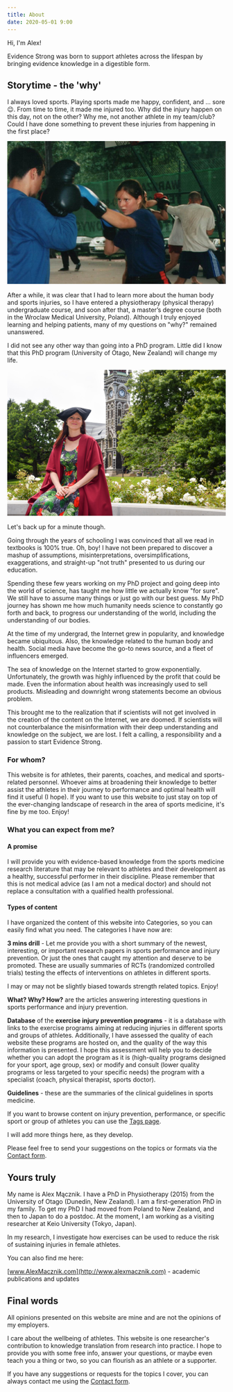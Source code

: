 ```yaml
---
title: About
date: 2020-05-01 9:00
---
```


Hi, I'm Alex!

Evidence Strong was born to support athletes across the lifespan by bringing evidence knowledge in a digestible form.

## Storytime - the 'why'

I always loved sports. Playing sports made me happy, confident, and ... sore 😉. From time to time, it made me injured too. Why did the injury happen on this day, not on the other? Why me, not another athlete in my team/club? Could I have done something to prevent these injuries from happening in the first place?

![Kickboxing practice session](./doing-sports.jpg)

After a while, it was clear that I had to learn more about the human body and sports injuries, so I have entered a physiotherapy (physical therapy) undergraduate course, and soon after that, a master’s degree course (both in the Wroclaw Medical University, Poland). Although I truly enjoyed learning and helping patients, many of my questions on "why?" remained unanswered.

I did not see any other way than going into a PhD program. Little did I know that this PhD program (University of Otago, New Zealand) will change my life.

![University of Otago graduation](./graduation.jpg)

Let's back up for a minute though.

Going through the years of schooling I was convinced that all we read in textbooks is 100% true. Oh, boy! I have not been prepared to discover a mashup of assumptions, misinterpretations, oversimplifications, exaggerations, and straight-up "not truth" presented to us during our education.

Spending these few years working on my PhD project and going deep into the world of science, has taught me how little we actually know "for sure". We still have to assume many things or just go with our best guess. My PhD journey has shown me how much humanity needs science to constantly go forth and back, to progress our understanding of the world, including the understanding of our bodies.

At the time of my undergrad, the Internet grew in popularity, and knowledge became ubiquitous. Also, the knowledge related to the human body and health. Social media have become the go-to news source, and a fleet of influencers emerged.

The sea of knowledge on the Internet started to grow exponentially. Unfortunately, the growth was highly influenced by the profit that could be made. Even the information about health was increasingly used to sell products. Misleading and downright wrong statements become an obvious problem.

This brought me to the realization that if scientists will not get involved in the creation of the content on the Internet, we are doomed. If scientists will not counterbalance the misinformation with their deep understanding and knowledge on the subject, we are lost. I felt a calling, a responsibility and a passion to start Evidence Strong.

### For whom?

This website is for athletes, their parents, coaches, and medical and sports-related personnel. Whoever aims at broadening their knowledge to better assist the athletes in their journey to performance and optimal health will find it useful (I hope). If you want to use this website to just stay on top of the ever-changing landscape of research in the area of sports medicine, it's fine by me too. Enjoy!

### What you can expect from me?

#### A promise

I will provide you with evidence-based knowledge from the sports medicine research literature that may be relevant to athletes and their development as a healthy, successful performer in their discipline.
Please remember that this is not medical advice (as I am not a medical doctor) and should not replace a consultation with a qualified health professional.

#### Types of content

I have organized the content of this website into Categories, so you can easily find what you need. The categories I have now are:

**3 mins drill** - Let me provide you with a short summary of the newest, interesting, or important research papers in sports performance and injury prevention. Or just the ones that caught my attention and deserve to be promoted. These are usually summaries of RCTs (randomized controlled trials) testing the effects of interventions on athletes in different sports.

I may or may not be slightly biased towards strength related topics. Enjoy!

**What? Why? How?** are the articles answering interesting questions in sports performance and injury prevention.

**Database** of the **exercise injury prevention programs** - it is a database with links to the exercise programs aiming at reducing injuries in different sports and groups of athletes. Additionally, I have assessed the quality of each website these programs are hosted on, and the quality of the way this information is presented. I hope this assessment will help you to decide whether you can adopt the program as it is (high-quality programs designed for your sport, age group, sex) or modify and consult (lower quality programs or less targeted to your specific needs) the program with a specialist (coach, physical therapist, sports doctor).

**Guidelines** - these are the summaries of the clinical guidelines in sports medicine.

If you want to browse content on injury prevention, performance, or specific sport or group of athletes you can use the [Tags page](/tags).

I will add more things here, as they develop.

Please feel free to send your suggestions on the topics or formats via the [Contact form](/contact).

## Yours truly

My name is Alex Mącznik. I have a PhD in Physiotherapy (2015) from the University of Otago (Dunedin, New Zealand). I am a first-generation PhD in my family. To get my PhD I had moved from Poland to New Zealand, and then to Japan to do a postdoc. At the moment, I am working as a visiting researcher at Keio University (Tokyo, Japan).

In my research, I investigate how exercises can be used to reduce the risk of sustaining injuries in female athletes.

You can also find me here:

[www.AlexMacznik.com](http://www.alexmacznik.com) - academic publications and updates

## Final words

All opinions presented on this website are mine and are not the opinions of my employers.

I care about the wellbeing of athletes. This website is one researcher's contribution to knowledge translation from research into practice. I hope to provide you with some free info, answer your questions, or maybe even teach you a thing or two, so you can flourish as an athlete or a supporter.

If you have any suggestions or requests for the topics I cover, you can always contact me using the [Contact form](/contact).

<!-- If you don't want to miss any new content on this website, please consider subscribing to be notified by clicking the button below. -->
